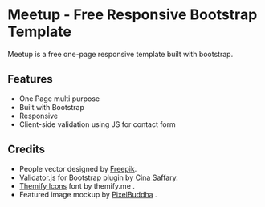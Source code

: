 # Meetup - Free Responsive Bootstrap Template
Meetup is a free one-page responsive template built with bootstrap.

## Features
- One Page multi purpose
- Built with Bootstrap 
- Responsive
- Client-side validation using JS for contact form

## Credits
- People vector designed by [Freepik](http://www.freepik.com/free-photos-vectors/people).
- [Validator.js](http://1000hz.github.io/bootstrap-validator/) for Bootstrap plugin by [Cina Saffary](https://twitter.com/1000hz).
- [Themify Icons](https://themify.me/themify-icons) font by themify.me .
- Featured image mockup by [PixelBuddha](https://pixelbuddha.net/freebie/morning-device-mockups) .

